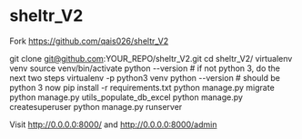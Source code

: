 # sheltr_V2

Fork https://github.com/qais026/sheltr_V2

git clone git@github.com:YOUR_REPO/sheltr_V2.git
cd sheltr_V2/
virtualenv venv
source venv/bin/activate
python --version # if not python 3, do the next two steps
virtualenv -p python3 venv
python --version # should be python 3 now
pip install -r requirements.txt
python manage.py migrate
python manage.py utils_populate_db_excel
python manage.py createsuperuser
python manage.py runserver

Visit http://0.0.0.0:8000/
and
http://0.0.0.0:8000/admin
